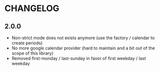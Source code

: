 CHANGELOG
=========

2.0.0
-----

 * Non-strict mode does not exists anymore (use the factory / calendar to create periods)
 * No more google calendar provider (hard to maintain and a bit out of the scope of this library)
 * Removed first-monday / last-sunday in favor of first weekday / last weekday
